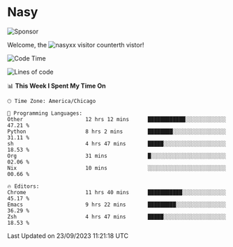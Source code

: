 # Nasy

<!--
<p align="center">
<img height="200" src="https://github-readme-stats.vercel.app/api?username=nasyxx&count_private=true&show_icons=true&theme=dracula&include_all_commits=true"/>
<img height="200" src="https://github-readme-stats.vercel.app/api/top-langs/?username=nasyxx&theme=dracula&hide=html,jupyter+notebook&count_private=true&show_icons=true"/>
</p>

  
----------------
-->

![Sponsor](https://img.shields.io/static/v1.svg?label=Sponsor&message=%E2%9D%A4&logo=GitHub&style=flat&color=pink)
 
Welcome, the ![nasyxx visitor counter](https://count.getloli.com/get/@nasyxx?theme=rule34)th vistor!
 
<!--START_SECTION:waka-->
![Code Time](http://img.shields.io/badge/Code%20Time-3%2C715%20hrs%2043%20mins-blue)

![Lines of code](https://img.shields.io/badge/From%20Hello%20World%20I%27ve%20Written-6.3%20million%20lines%20of%20code-blue)

📊 **This Week I Spent My Time On** 

```text
🕑︎ Time Zone: America/Chicago

💬 Programming Languages: 
Other                    12 hrs 12 mins      ████████████░░░░░░░░░░░░░   47.21 % 
Python                   8 hrs 2 mins        ████████░░░░░░░░░░░░░░░░░   31.11 % 
sh                       4 hrs 47 mins       █████░░░░░░░░░░░░░░░░░░░░   18.53 % 
Org                      31 mins             █░░░░░░░░░░░░░░░░░░░░░░░░   02.06 % 
Nix                      10 mins             ░░░░░░░░░░░░░░░░░░░░░░░░░   00.66 % 

🔥 Editors: 
Chrome                   11 hrs 40 mins      ███████████░░░░░░░░░░░░░░   45.17 % 
Emacs                    9 hrs 22 mins       █████████░░░░░░░░░░░░░░░░   36.29 % 
Zsh                      4 hrs 47 mins       █████░░░░░░░░░░░░░░░░░░░░   18.53 % 
```


 Last Updated on 23/09/2023 11:21:18 UTC
<!--END_SECTION:waka-->

<!-- ![visitors](https://visitor-badge.laobi.icu/badge?page_id=nasyxx.nasyxx) -->
